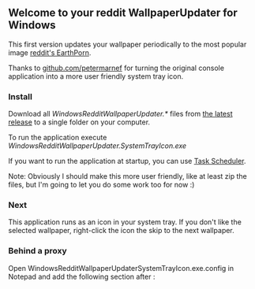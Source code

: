 ## Welcome to your reddit WallpaperUpdater for Windows

This first version updates your wallpaper periodically to the most popular image [reddit's EarthPorn](https://www.reddit.com/r/EarthPorn/).

Thanks to [github.com/petermarnef](https://github.com/petermarnef) for turning the original console application into a more user friendly system tray icon.

### Install

Download all *WindowsRedditWallpaperUpdater.\** files from [the latest release](https://github.com/danpadmore/WindowsRedditWallpaperUpdater/releases) to a single folder on your computer. 

To run the application execute	*WindowsRedditWallpaperUpdater.SystemTrayIcon.exe*

If you want to run the application at startup, you can use [Task Scheduler](https://msdn.microsoft.com/en-us/library/windows/desktop/aa383614(v=vs.85).aspx).


Note: Obviously I should make this more user friendly, like at least zip the files, but I'm going to let you do some work too for now :)

### Next

This application runs as an icon in your system tray. 
If you don't like the selected wallpaper, right-click the icon the skip to the next wallpaper.

### Behind a proxy

Open WindowsRedditWallpaperUpdaterSystemTrayIcon.exe.config in Notepad and add the following section after </startup>:
<pre>
<system.net>
 <defaultProxy useDfeaultCredentials="true">
  <proxy scriptLocation="http://your-proxy-script-location/here.dat" />
  </defaultProxy>
 </system.net>
</pre>
